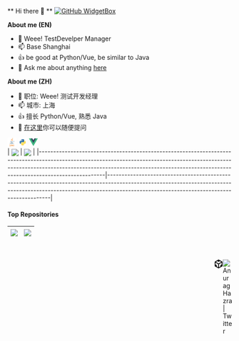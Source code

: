 ** Hi there 👋 **
[![GitHub WidgetBox](https://github-widgetbox.vercel.app/api/profile?username=462548187&data=followers,repositories,stars,commits)](https://github.com/462548187/)

**About me (EN)**
- 🔭 Weee! TestDevelper Manager
- 📫 Base Shanghai
- 👍 be good at Python/Vue, be similar to Java
- 💬 Ask me about anything [here](https://github.com/462548187/462548187/issues)

**About me (ZH)**
- 🔭 职位: Weee! 测试开发经理
- 📫 城市: 上海
- 👍 擅长 Python/Vue, 熟悉 Java
- 💬 [在这里](https://github.com/462548187/462548187/issues)你可以随便提问

<code><img height="20" alt="Java" src="https://raw.githubusercontent.com/github/explore/80688e429a7d4ef2fca1e82350fe8e3517d3494d/topics/java/java.png"></code>
<code><img height="20" alt="Python" src="https://raw.githubusercontent.com/github/explore/5c058a388828bb5fde0bcafd4bc867b5bb3f26f3/topics/python/python.png"></code>
<code><img height="20" alt="Vue" src="https://raw.githubusercontent.com/github/explore/80688e429a7d4ef2fca1e82350fe8e3517d3494d/topics/vue/vue.png"></code>  
| <a href="https://github.com/462548187/"><img align="center" src="https://github-readme-stats.vercel.app/api?username=462548187&show_icons=true&theme=radical" /></a> | <a href="https://github.com/462548187/"><img align="center" src="https://github-readme-stats.vercel.app/api/top-langs/?username=462548187&layout=compact&theme=radical&langs_count=8" /></a> |
|-----------------------------------------------------------------------------------------------------------------------------------------------------------------------------------------------------------------------------------------------------------------|----------------------------------------------------------------------------------------------------------------------------------------------------------------------------------------------------------------------|


#### Top Repositories


| <a href="https://github.com/462548187/fastApiFramework"><img align="center" src="https://github-readme-stats.vercel.app/api/pin/?username=462548187&repo=fastApiFramework&theme=radical" /></a> | <a href="https://github.com/462548187/fastApiFramework"><img align="center" src="https://github-readme-stats.vercel.app/api/pin/?username=462548187&repo=fastApiFramework&theme=radical" /></a> |
|-----------------------------------------------------------------------------------------------------------------------------------------------------------------------------------------------------------------------------------------------------------------|----------------------------------------------------------------------------------------------------------------------------------------------------------------------------------------------------------------------|
<br />
<br />

<a href="#">
  <img align="right" alt="Anurag Hazra | Twitter" width="21px" src="https://raw.githubusercontent.com/anuraghazra/anuraghazra/master/assets/twitter.svg" />
</a>
<a href="#">
  <img align="right" alt="Anurag Hazra | CodeSandbox" width="20px" src="https://raw.githubusercontent.com/anuraghazra/anuraghazra/master/assets/codesandbox.svg" />
</a>
